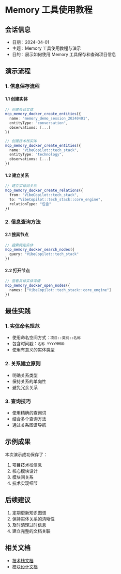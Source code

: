 # Memory 工具使用教程

## 会话信息

- 日期：2024-04-01
- 主题：Memory 工具使用教程与演示
- 目的：展示如何使用 Memory 工具保存和查询项目信息

## 演示流程

### 1. 信息保存流程

#### 1.1 创建实体

```typescript
// 创建会话实体
mcp_memory_docker_create_entities({
  name: "memory_demo_session_20240401",
  entityType: "conversation",
  observations: [...]
})

// 创建技术栈实体
mcp_memory_docker_create_entities({
  name: "VibeCopilot::tech_stack",
  entityType: "technology",
  observations: [...]
})
```

#### 1.2 建立关系

```typescript
// 建立实体间关系
mcp_memory_docker_create_relations({
  from: "VibeCopilot::tech_stack",
  to: "VibeCopilot::tech_stack::core_engine",
  relationType: "包含"
})
```

### 2. 信息查询方法

#### 2.1 搜索节点

```typescript
// 搜索特定实体
mcp_memory_docker_search_nodes({
  query: "VibeCopilot::tech_stack"
})
```

#### 2.2 打开节点

```typescript
// 查看具体实体详情
mcp_memory_docker_open_nodes({
  names: ["VibeCopilot::tech_stack::core_engine"]
})
```

## 最佳实践

### 1. 实体命名规范

- 使用命名空间方式：`项目::类别::名称`
- 包含时间戳：`名称_YYYYMMDD`
- 使用有意义的实体类型

### 2. 关系建立原则

- 明确关系类型
- 保持关系的单向性
- 避免冗余关系

### 3. 查询技巧

- 使用精确的查询词
- 结合多个查询方法
- 通过关系图谱导航

## 示例成果

本次演示成功保存了：

1. 项目技术栈信息
2. 核心模块设计
3. 模块间关系
4. 技术实现细节

## 后续建议

1. 定期更新知识图谱
2. 保持实体关系的清晰性
3. 及时清理过时信息
4. 建立完整的文档关联

## 相关文档

- [技术栈文档](../dev/architecture/7_Tech_Stack.md)
- [模块设计文档](../dev/architecture/6_modules.md)
